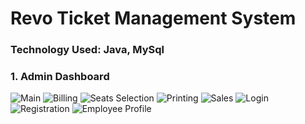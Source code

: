 # Revo Ticket Management System
<h3>Technology Used: Java, MySql</h3>

<h3>1. Admin Dashboard</h3>

![Main](https://user-images.githubusercontent.com/73344827/140600292-7b5990f1-5970-4506-afea-4a1ad94ee9f8.PNG)
![Billing](https://user-images.githubusercontent.com/73344827/140600303-b2455d7d-93b2-4fc0-9f83-187b4b6ec8d8.PNG)
![Seats Selection](https://user-images.githubusercontent.com/73344827/140600308-de98dd85-1981-445f-8371-2b6bffb4d3fc.PNG)
![Printing](https://user-images.githubusercontent.com/73344827/140600309-f2ddd9b5-101c-482d-ad92-50a2eeb7039a.PNG)
![Sales](https://user-images.githubusercontent.com/73344827/140600317-bc13a564-0958-4752-84e9-633d7ba197d6.PNG)
![Login](https://user-images.githubusercontent.com/73344827/140600319-e4f4f37f-6e10-4070-adf2-83ff2de82cee.PNG)
![Registration](https://user-images.githubusercontent.com/73344827/140600320-b20d5dcf-5fd8-438a-a5f0-935c6778a9a0.PNG)
![Employee Profile](https://user-images.githubusercontent.com/73344827/140600321-e9de27f8-90cd-422d-8450-de0b56f26a33.PNG)
